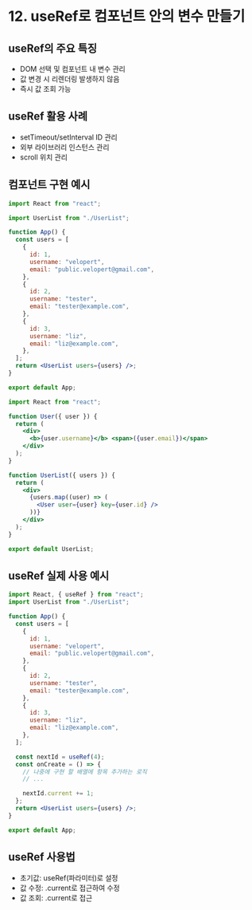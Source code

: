 # 12. useRef로 컴포넌트 안의 변수 만들기

## useRef의 주요 특징

- DOM 선택 및 컴포넌트 내 변수 관리
- 값 변경 시 리렌더링 발생하지 않음
- 즉시 값 조회 가능

## useRef 활용 사례

- setTimeout/setInterval ID 관리
- 외부 라이브러리 인스턴스 관리
- scroll 위치 관리

## 컴포넌트 구현 예시

```jsx
import React from "react";

import UserList from "./UserList";

function App() {
  const users = [
    {
      id: 1,
      username: "velopert",
      email: "public.velopert@gmail.com",
    },
    {
      id: 2,
      username: "tester",
      email: "tester@example.com",
    },
    {
      id: 3,
      username: "liz",
      email: "liz@example.com",
    },
  ];
  return <UserList users={users} />;
}

export default App;
```

```jsx
import React from "react";

function User({ user }) {
  return (
    <div>
      <b>{user.username}</b> <span>({user.email})</span>
    </div>
  );
}

function UserList({ users }) {
  return (
    <div>
      {users.map((user) => (
        <User user={user} key={user.id} />
      ))}
    </div>
  );
}

export default UserList;
```

## useRef 실제 사용 예시

```jsx
import React, { useRef } from "react";
import UserList from "./UserList";

function App() {
  const users = [
    {
      id: 1,
      username: "velopert",
      email: "public.velopert@gmail.com",
    },
    {
      id: 2,
      username: "tester",
      email: "tester@example.com",
    },
    {
      id: 3,
      username: "liz",
      email: "liz@example.com",
    },
  ];

  const nextId = useRef(4);
  const onCreate = () => {
    // 나중에 구현 할 배열에 항목 추가하는 로직
    // ...

    nextId.current += 1;
  };
  return <UserList users={users} />;
}

export default App;
```

## useRef 사용법

- 초기값: useRef(파라미터)로 설정
- 값 수정: .current로 접근하여 수정
- 값 조회: .current로 접근
